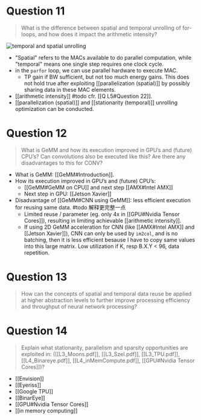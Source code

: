 # Question 11

> What is the difference between spatial and temporal unrolling of for-loops, and how does it impact the arithmetic intensity?

![temporal and spatial unrolling](unrolling.png)

- "Spatial" refers to the MACs available to do parallel computation, while "temporal" means one single step requires one clock cycle. 
- in the `parfor` loop, we can use parallel hardware to execute MAC. 
	- TP gain if BW sufficient, but not too much energy gains. This does not hold true after exploiting [[parallelization (spatial)]] by possibly sharing data in these MAC elements. 
- [[arithmetic intensity]] #todo cfr. [[Q L5#Question 22]]. 
- [[parallelization (spatial)]] and [[stationarity (temporal)]] unrolling optimization can be conducted. 

# Question 12

> What is GeMM and how its execution improved in GPU’s and (future) CPU’s? Can convolutions also be executed like this? Are there any disadvantages to this for CONV? 

- What is GeMM: [[GeMM#Introduction]]. 
- How its execution improved in GPU’s and (future) CPU’s: 
	- [[GeMM#GeMM on CPU]] and next step [[AMX#Intel AMX]]
	- Next step in GPU: [[Jetson Xavier]] 
- Disadvantage of [[GeMM#CNN using GeMM]]: less efficient execution for reusing same data. #todo 解释更完整一点
	- Limited reuse / parameter (eg. only 4x in [[GPU#Nvidia Tensor Cores]]), resulting in limiting achievable [[arithmetic intensity]]. 
	- If using 2D GeMM acceleration for CNN (like [[AMX#Intel AMX]] and [[Jetson Xavier]]), CNN can only be used by `im2col`, and is no batching, then it is less efficient besause I have to copy same values into this large matrix. Low utilization if K, resp B.X.Y < 96, data repetition. 

# Question 13

> How can the concepts of spatial and temporal data reuse be applied at higher abstraction levels to further improve processing efficiency and throughput of neural network processing?

# Question 14

> Explain what stationarity, parallelism and sparsity opportunities are exploited in: ([[L3_Moons.pdf]], [[L3_SzeI.pdf]], [[L3_TPU.pdf]], [[L4_Binareye.pdf]], [[L4_inMemCompute.pdf]], [[GPU#Nvidia Tensor Cores]])? 

- [[Envision]]
- [[Eyeriss]]
- [[Google TPU]]
- [[BinarEye]]
- [[GPU#Nvidia Tensor Cores]]
- [[in memory computing]]